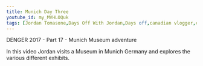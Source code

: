 ```yaml
---
title: Munich Day Three
youtube_id: my_MVHLOQuk
tags: [Jordan Tomasone,Days Off With Jordan,Days off,canadian vlogger,canadian travel vlogger,inspirational content,adventure lifestyle,munich,DENGER 2017,germany trip 2017,traveling munich,munich museum tour,touring a museum in munich,experience munich,munich musuem trip,museum adventure,canadian traveling in germany,museum tour video,munich germany,Jordan visits a museum in munich germany,museum exploration in munich]
---
```

DENGER 2017 - Part 17 - Munich Museum adventure

In this video Jordan visits a Museum in Munich Germany and explores the various different exhibits.
